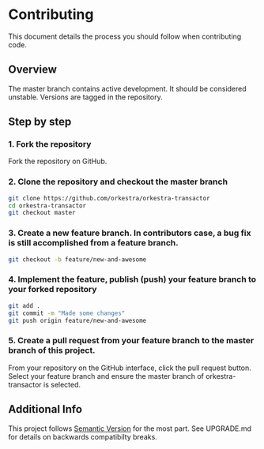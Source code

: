 Contributing
============

This document details the process you should follow when contributing code.

Overview
--------

The master branch contains active development. It should be considered unstable. Versions are tagged in the repository.


Step by step
------------

### 1. Fork the repository

Fork the repository on GitHub.

### 2. Clone the repository and checkout the master branch

``` bash
git clone https://github.com/orkestra/orkestra-transactor
cd orkestra-transactor
git checkout master
```

### 3. Create a new feature branch. In contributors case, a bug fix is still accomplished from a feature branch.

``` bash
git checkout -b feature/new-and-awesome
```

### 4. Implement the feature, publish (push) your feature branch to your forked repository

``` bash
git add .
git commit -m "Made some changes"
git push origin feature/new-and-awesome
```

### 5. Create a pull request from your feature branch to the **master** branch of this project.

From your repository on the GitHub interface, click the pull request button. Select your feature branch and ensure
the master branch of orkestra-transactor is selected.



Additional Info
---------------

This project follows [Semantic Version](http://semver.org) for the most part. See UPGRADE.md for details on backwards
compatibilty breaks.
